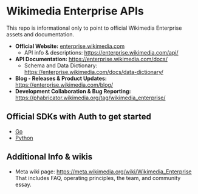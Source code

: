 # Wikimedia Enterprise APIs

This repo is informational only to point to official Wikimedia Enterprise assets and documentation.

* **Official Website:** [enterprise.wikimedia.com](https://enterprise.wikimedia.com)
  * API info & descriptions: https://enterprise.wikimedia.com/api/
* **API Documentation:** https://enterprise.wikimedia.com/docs/
  * Schema and Data Dictionary: https://enterprise.wikimedia.com/docs/data-dictionary/
* **Blog - Releases & Product Updates:** https://enterprise.wikimedia.com/blog/
* **Development Collaboration & Bug Reporting:** https://phabricator.wikimedia.org/tag/wikimedia_enterprise/


## Official SDKs with Auth to get started
* [Go](https://github.com/wikimedia-enterprise/wme-sdk-go)
* [Python](https://github.com/wikimedia-enterprise/wme-sdk-python)


## Additional Info & wikis
* Meta wiki page: https://meta.wikimedia.org/wiki/Wikimedia_Enterprise  
That includes FAQ, operating principles, the team, and community essay.
